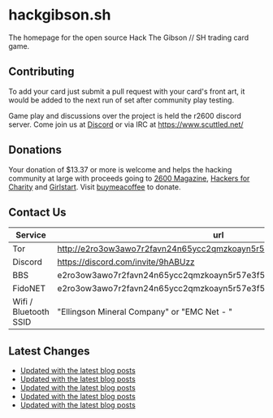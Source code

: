 # hackgibson.sh
The homepage for the open source Hack The Gibson // SH trading card game.


## Contributing

To add your card just submit a pull request with your card's front art, it would be added to the next run of set after community play testing.

Game play and discussions over the project is held the r2600 discord server. Come join us at [Discord](https://discord.com/invite/9hABUzz) or via IRC at https://www.scuttled.net/


## Donations

Your donation of $13.37 or more is welcome and helps the hacking community at large with proceeds going to [2600 Magazine](https://2600.com/), [Hackers for Charity](https://hackersforcharity.org) and [Girlstart](https://girlstart.org).  Visit [buymeacoffee](https://www.buymeacoffee.com/hackgibson.sh) to donate.


## Contact Us

Service | url
-|-
Tor | http://e2ro3ow3awo7r2favn24n65ycc2qmzkoayn5r57e3f56nvjwdcgg32ad.onion
Discord | https://discord.com/invite/9hABUzz
BBS | e2ro3ow3awo7r2favn24n65ycc2qmzkoayn5r57e3f56nvjwdcgg32ad.onion:23
FidoNET | e2ro3ow3awo7r2favn24n65ycc2qmzkoayn5r57e3f56nvjwdcgg32ad.onion:24554
Wifi / Bluetooth SSID | "Ellingson Mineral Company" or "EMC Net - <fidonet address>"

## Latest Changes
<!-- BLOG-POST-LIST:START -->
- [Updated with the latest blog posts](https://github.com/DFW2600/hackgibson.sh/commit/785148e90507f691f3bd722c66de360c3d28a847)
- [Updated with the latest blog posts](https://github.com/DFW2600/hackgibson.sh/commit/e97d7a61f09bd785cd5cf2784e2ff27575774a77)
- [Updated with the latest blog posts](https://github.com/DFW2600/hackgibson.sh/commit/a5eca1b9365680f7f1925de34fc2c36a6080f616)
- [Updated with the latest blog posts](https://github.com/DFW2600/hackgibson.sh/commit/952a9c5334d64fef6e8e397374427cf3bfcb12ba)
- [Updated with the latest blog posts](https://github.com/DFW2600/hackgibson.sh/commit/379c5fae7591b509458b960b6ae203b8a103f054)
<!-- BLOG-POST-LIST:END -->
